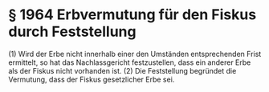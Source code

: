# § 1964 Erbvermutung für den Fiskus durch Feststellung
(1) Wird der Erbe nicht innerhalb einer den Umständen entsprechenden Frist ermittelt, so hat das Nachlassgericht festzustellen, dass ein anderer Erbe als der Fiskus nicht vorhanden ist.
(2) Die Feststellung begründet die Vermutung, dass der Fiskus gesetzlicher Erbe sei.